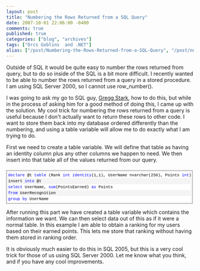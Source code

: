 ```yaml
---
layout: post
title: "Numbering the Rows Returned from a SQL Query"
date: 2007-10-01 22:06:00 -0400
comments: true
published: true
categories: ["blog", "archives"]
tags: ["Orcs Goblins  and .NET"]
alias: ["/post/Numbering-the-Rows-Returned-from-a-SQL-Query", "/post/numbering-the-rows-returned-from-a-sql-query"]
---
```

<!-- more -->

<p>Outside of SQL it would be quite easy to number the rows returned from query, but to do so inside of the SQL is a bit more difficult. I recently wanted to be able to number the rows returned from a query in a stored procedure. I am using SQL Server 2000, so I cannot use row_number().</p>
<p>I was going to ask my go to SQL guy, <a href="http://sqladvice.com/blogs/gstark/default.aspx">Gregg Stark</a>, how to do this, but while in the process of asking him for a good method of doing this, I came up with the solution. My cool trick for numbering the rows returned from a query is useful because I don't actually want to return these rows to other code. I want to store them back into my database ordered differently than the numbering, and using a table variable will allow me to do exactly what I am trying to do.</p>
<p>First we need to create a table variable. We will define that table as having an identity column plus any other columns we happen to need. We then insert into that table all of the values returned from our query.</p>
<div style="font-size: 8pt; margin: 20px 0px 10px; overflow: auto; width: 97.5%; cursor: text; max-height: 200px; line-height: 12pt; font-family: consolas, 'Courier New', courier, monospace; background-color: #f4f4f4; border: gray 1px solid; padding: 4px;">
<div style="font-size: 8pt; overflow: visible; width: 100%; color: black; line-height: 12pt; font-family: consolas, 'Courier New', courier, monospace; background-color: #f4f4f4; border-style: none; padding: 0px;">
<pre style="font-size: 8pt; margin: 0em; overflow: visible; width: 100%; color: black; line-height: 12pt; font-family: consolas, 'Courier New', courier, monospace; background-color: white; border-style: none; padding: 0px;"><span style="color:#0000ff;">declare</span> @t <span style="color:#0000ff;">table</span> (Rank <span style="color:#0000ff;">int</span> <span style="color:#0000ff;">identity</span>(1,1), UserName nvarchar(256), Points <span style="color:#0000ff;">int</span>)</pre>
<pre style="font-size: 8pt; margin: 0em; overflow: visible; width: 100%; color: black; line-height: 12pt; font-family: consolas, 'Courier New', courier, monospace; background-color: #f4f4f4; border-style: none; padding: 0px;">insert <span style="color:#0000ff;">into</span> @t</pre>
<pre style="font-size: 8pt; margin: 0em; overflow: visible; width: 100%; color: black; line-height: 12pt; font-family: consolas, 'Courier New', courier, monospace; background-color: white; border-style: none; padding: 0px;"><span style="color:#0000ff;">select</span> UserName, <span style="color:#0000ff;">sum</span>(PointsEarned) <span style="color:#0000ff;">as</span> Points</pre>
<pre style="font-size: 8pt; margin: 0em; overflow: visible; width: 100%; color: black; line-height: 12pt; font-family: consolas, 'Courier New', courier, monospace; background-color: #f4f4f4; border-style: none; padding: 0px;"><span style="color:#0000ff;">from</span> UserRecognition</pre>
<pre style="font-size: 8pt; margin: 0em; overflow: visible; width: 100%; color: black; line-height: 12pt; font-family: consolas, 'Courier New', courier, monospace; background-color: white; border-style: none; padding: 0px;"><span style="color:#0000ff;">group</span> <span style="color:#0000ff;">by</span> UserName</pre>
</div>
</div>
<p>After running this part we have created a table variable which contains the information we want. We can then select data out of this as if it were a normal table. In this example I am able to obtain a ranking for my users based on their earned points. This lets me store that ranking without having them stored in ranking order.</p>
<p>It is obviously much easier to do this in SQL 2005, but this is a very cool trick for those of us using SQL Server 2000. Let me know what you think, and if you have any cool improvements.</p>
